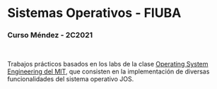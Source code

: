 # Sistemas Operativos - FIUBA

### Curso Méndez - 2C2021

<br/>

Trabajos prácticos basados en los labs de la clase [Operating System Engineering del MIT](https://pdos.csail.mit.edu/6.828/2017/overview.html), que consisten en la
implementación de diversas funcionalidades del sistema operativo JOS.
